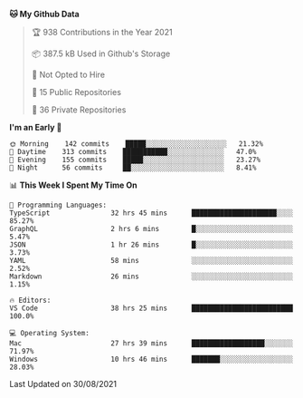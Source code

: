 <!--START_SECTION:waka-->
**🐱 My Github Data** 

> 🏆 938 Contributions in the Year 2021
 > 
> 📦 387.5 kB Used in Github's Storage 
 > 
> 🚫 Not Opted to Hire
 > 
> 📜 15 Public Repositories 
 > 
> 🔑 36 Private Repositories  
 > 
**I'm an Early 🐤** 

```text
🌞 Morning    142 commits    █████░░░░░░░░░░░░░░░░░░░░   21.32% 
🌆 Daytime    313 commits    ███████████░░░░░░░░░░░░░░   47.0% 
🌃 Evening    155 commits    █████░░░░░░░░░░░░░░░░░░░░   23.27% 
🌙 Night      56 commits     ██░░░░░░░░░░░░░░░░░░░░░░░   8.41%

```


📊 **This Week I Spent My Time On** 

```text
💬 Programming Languages: 
TypeScript               32 hrs 45 mins      █████████████████████░░░░   85.27% 
GraphQL                  2 hrs 6 mins        █░░░░░░░░░░░░░░░░░░░░░░░░   5.47% 
JSON                     1 hr 26 mins        █░░░░░░░░░░░░░░░░░░░░░░░░   3.73% 
YAML                     58 mins             ░░░░░░░░░░░░░░░░░░░░░░░░░   2.52% 
Markdown                 26 mins             ░░░░░░░░░░░░░░░░░░░░░░░░░   1.15%

🔥 Editors: 
VS Code                  38 hrs 25 mins      █████████████████████████   100.0%

💻 Operating System: 
Mac                      27 hrs 39 mins      ██████████████████░░░░░░░   71.97% 
Windows                  10 hrs 46 mins      ███████░░░░░░░░░░░░░░░░░░   28.03%

```


 Last Updated on 30/08/2021
<!--END_SECTION:waka-->

